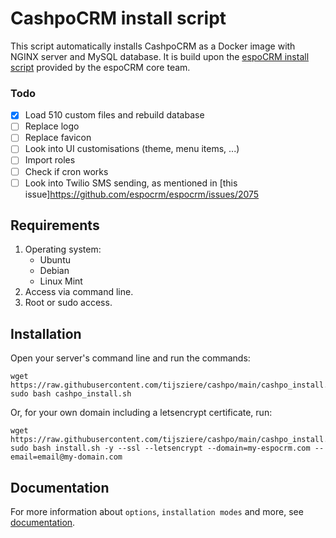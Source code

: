 # CashpoCRM install script

This script automatically installs CashpoCRM as a Docker image with NGINX server and MySQL database. It is build upon the [espoCRM install script](https://github.com/espocrm/espocrm-installer) provided by the espoCRM core team.

### Todo

- [x] Load 510 custom files and rebuild database
- [ ] Replace logo
- [ ] Replace favicon
- [ ] Look into UI customisations (theme, menu items, ...)
- [ ] Import roles
- [ ] Check if cron works
- [ ] Look into Twilio SMS sending, as mentioned in [this issue]https://github.com/espocrm/espocrm/issues/2075

## Requirements

1. Operating system:
	* Ubuntu
	* Debian
	* Linux Mint
2. Access via command line.
3. Root or sudo access.

## Installation

Open your server's command line and run the commands:

``` 
wget https://raw.githubusercontent.com/tijsziere/cashpo/main/cashpo_install.sh
sudo bash cashpo_install.sh 
```

Or, for your own domain including a letsencrypt certificate, run:

``` 
wget https://raw.githubusercontent.com/tijsziere/cashpo/main/cashpo_install.sh
sudo bash install.sh -y --ssl --letsencrypt --domain=my-espocrm.com --email=email@my-domain.com 
```

## Documentation

For more information about `options`, `installation modes` and more, see [documentation](https://github.com/espocrm/documentation/blob/master/docs/administration/installation-by-script.md).

